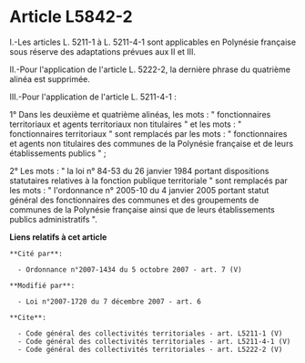 # Article L5842-2

I.-Les articles L. 5211-1 à L. 5211-4-1 sont applicables en Polynésie française sous réserve des adaptations prévues aux II
et III. 

II.-Pour l'application de l'article L. 5222-2, la dernière phrase du quatrième alinéa est supprimée. 

III.-Pour l'application de l'article L. 5211-4-1 : 

1° Dans les deuxième et quatrième alinéas, les mots : " fonctionnaires territoriaux et agents territoriaux non titulaires "
et les mots : " fonctionnaires territoriaux " sont remplacés par les mots : " fonctionnaires et agents non titulaires des
communes de la Polynésie française et de leurs établissements publics " ; 

2° Les mots : " la loi n° 84-53 du 26 janvier 1984 portant dispositions statutaires relatives à la fonction publique
territoriale " sont remplacés par les mots : " l'ordonnance n° 2005-10 du 4 janvier 2005 portant statut général des
fonctionnaires des communes et des groupements de communes de la Polynésie française ainsi que de leurs établissements
publics administratifs ".

**Liens relatifs à cet article**

	**Cité par**:

	  - Ordonnance n°2007-1434 du 5 octobre 2007 - art. 7 (V)

	**Modifié par**:

	  - Loi n°2007-1720 du 7 décembre 2007 - art. 6

	**Cite**:

	  - Code général des collectivités territoriales - art. L5211-1 (V)
	  - Code général des collectivités territoriales - art. L5211-4-1 (V)
	  - Code général des collectivités territoriales - art. L5222-2 (V)
